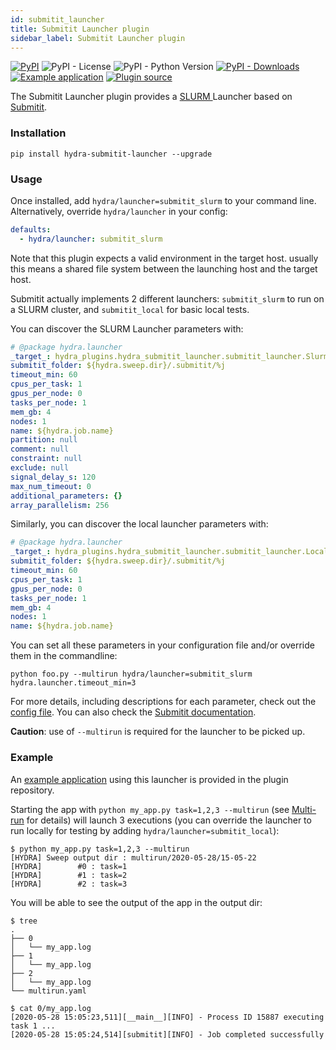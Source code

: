 ```yaml
---
id: submitit_launcher
title: Submitit Launcher plugin
sidebar_label: Submitit Launcher plugin
---
```

[![PyPI](https://img.shields.io/pypi/v/hydra-submitit-launcher)](https://pypi.org/project/hydra-submitit-launcher/)
![PyPI - License](https://img.shields.io/pypi/l/hydra-submitit-launcher)
![PyPI - Python Version](https://img.shields.io/pypi/pyversions/hydra-submitit-launcher)
[![PyPI - Downloads](https://img.shields.io/pypi/dm/hydra-submitit-launcher.svg)](https://pypistats.org/packages/hydra-submitit-launcher)
[![Example application](https://img.shields.io/badge/-Example%20application-informational)](https://github.com/facebookresearch/hydra/tree/master/plugins/hydra_submitit_launcher/example)
[![Plugin source](https://img.shields.io/badge/-Plugin%20source-informational)](https://github.com/facebookresearch/hydra/tree/master/plugins/hydra_submitit_launcher)

The Submitit Launcher plugin provides a [SLURM ](https://slurm.schedmd.com/documentation.html) Launcher based on [Submitit](https://github.com/facebookincubator/submitit).


### Installation
```commandline
pip install hydra-submitit-launcher --upgrade
```


### Usage
Once installed, add `hydra/launcher=submitit_slurm` to your command line. Alternatively, override `hydra/launcher` in your config:

```yaml
defaults:
  - hydra/launcher: submitit_slurm
```

Note that this plugin expects a valid environment in the target host. usually this means a shared file system between
the launching host and the target host.

Submitit actually implements 2 different launchers: `submitit_slurm` to run on a SLURM cluster, and `submitit_local` for basic local tests.

You can discover the SLURM Launcher parameters with:
```yaml title="$ python your_app.py hydra/launcher=submitit_slurm --cfg hydra -p hydra.launcher"
# @package hydra.launcher
_target_: hydra_plugins.hydra_submitit_launcher.submitit_launcher.SlurmLauncher
submitit_folder: ${hydra.sweep.dir}/.submitit/%j
timeout_min: 60
cpus_per_task: 1
gpus_per_node: 0
tasks_per_node: 1
mem_gb: 4
nodes: 1
name: ${hydra.job.name}
partition: null
comment: null
constraint: null
exclude: null
signal_delay_s: 120
max_num_timeout: 0
additional_parameters: {}
array_parallelism: 256

```

Similarly, you can discover the local launcher parameters with:
```yaml title="$ python example/my_app.py hydra/launcher=submitit_local --cfg hydra -p hydra.launcher"
# @package hydra.launcher
_target_: hydra_plugins.hydra_submitit_launcher.submitit_launcher.LocalLauncher
submitit_folder: ${hydra.sweep.dir}/.submitit/%j
timeout_min: 60
cpus_per_task: 1
gpus_per_node: 0
tasks_per_node: 1
mem_gb: 4
nodes: 1
name: ${hydra.job.name}
```

You can set all these parameters in your configuration file and/or override them in the commandline: 
```text
python foo.py --multirun hydra/launcher=submitit_slurm hydra.launcher.timeout_min=3
```
For more details, including descriptions for each parameter, check out the [config file](https://github.com/facebookresearch/hydra/blob/master/plugins/hydra_submitit_launcher/hydra_plugins/hydra_submitit_launcher/config.py). You can also check the [Submitit documentation](https://github.com/facebookincubator/submitit).

**Caution**: use of `--multirun` is required for the launcher to be picked up.

### Example

An [example application](https://github.com/facebookresearch/hydra/tree/master/plugins/hydra_submitit_launcher/example) using this launcher is provided in the plugin repository.

Starting the app with `python my_app.py task=1,2,3 --multirun` (see [Multi-run](../tutorials/basic/running_your_app/2_multirun.md) for details) will launch 3 executions (you can override the launcher to run locally for testing by adding `hydra/launcher=submitit_local`):

```text
$ python my_app.py task=1,2,3 --multirun
[HYDRA] Sweep output dir : multirun/2020-05-28/15-05-22
[HYDRA]        #0 : task=1
[HYDRA]        #1 : task=2
[HYDRA]        #2 : task=3
```
You will be able to see the output of the app in the output dir:
```commandline
$ tree
.
├── 0
│   └── my_app.log
├── 1
│   └── my_app.log
├── 2
│   └── my_app.log
└── multirun.yaml

$ cat 0/my_app.log 
[2020-05-28 15:05:23,511][__main__][INFO] - Process ID 15887 executing task 1 ...
[2020-05-28 15:05:24,514][submitit][INFO] - Job completed successfully
```

